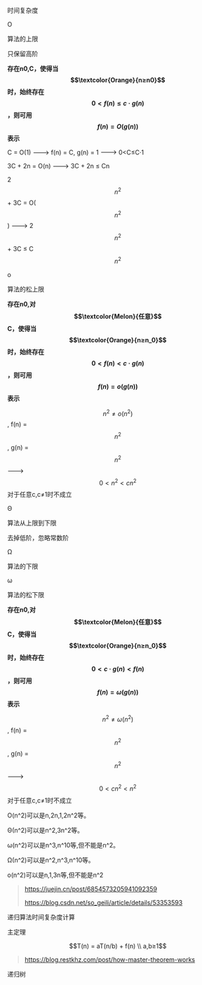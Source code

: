 时间复杂度



O

算法的上限

只保留高阶

**存在n0,C，使得当$$\textcolor{Orange}{n≥n0}$$时，始终存在$$0<f(n)≤c·g(n)$$，则可用$$f(n)=O(g(n))$$表示**

C = O(1) ---> f(n) = C, g(n) = 1 ---> 0<C≤C·1

3C + 2n = O(n) ---> 3C + 2n ≤ Cn

2$$n^2$$ + 3C = O($$n^2$$) ---> 2$$n^2$$ + 3C ≤ C$$n^2$$



o

算法的松上限

**存在n0,对$$\textcolor{Melon}{任意}$$C，使得当$$\textcolor{Orange}{n≥n_0}$$时，始终存在$$0<f(n)<c·g(n)$$，则可用$$f(n)=o(g(n))$$表示**

$$n^2≠o(n^2)$$, f(n) = $$n^2$$, g(n) = $$n^2$$ ---> $$0<n^2<cn^2$$  对于任意c,c≠1时不成立



Θ 

算法从上限到下限

去掉低阶，忽略常数阶



Ω

算法的下限



ω

算法的松下限

**存在n0,对$$\textcolor{Melon}{任意}$$C，使得当$$\textcolor{Orange}{n≥n_0}$$时，始终存在$$0<c·g(n)<f(n)$$，则可用$$f(n)=ω(g(n))$$表示**

$$n^2≠ω(n^2)$$, f(n) = $$n^2$$, g(n) = $$n^2$$ ---> $$0<cn^2<n^2$$  对于任意c,c≠1时不成立



O(n^2)可以是n,2n,1,2n^2等。

Θ(n^2)可以是n^2,3n^2等。

ω(n^2)可以是n^3,n^10等,但不能是n^2。

Ω(n^2)可以是n^2,n^3,n^10等。

o(n^2)可以是n,1,3n等,但不能是n^2



> https://juejin.cn/post/6854573205941092359
>
> https://blog.csdn.net/so_geili/article/details/53353593



递归算法时间复杂度计算

主定理

$$T(n) = aT(n/b) + f(n) \\ a,b≥1$$

> https://blog.restkhz.com/post/how-master-theorem-works

递归树



